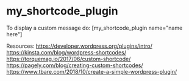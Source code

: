 # my_shortcode_plugin
 To display a custom message do: [my_shortcode_plugin name="name here"]

Resources:
https://developer.wordpress.org/plugins/intro/
https://kinsta.com/blog/wordpress-shortcodes/
https://torquemag.io/2017/06/custom-shortcode/
https://pagely.com/blog/creating-custom-shortcodes/
https://www.tbare.com/2018/10/create-a-simple-wordpress-plugin/
